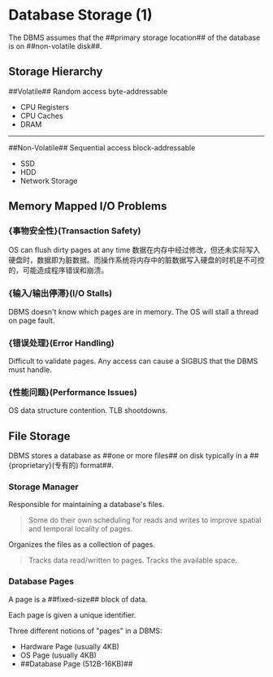 # Database Storage (1)

The DBMS assumes that the ##primary storage location## of the database is on ##non-volatile disk##.

## Storage Hierarchy

##Volatile## Random access byte-addressable
- CPU Registers
- CPU Caches
- DRAM

- - -
##Non-Volatile## Sequential access block-addressable
- SSD
- HDD
- Network Storage

## Memory Mapped I/O Problems

### {事物安全性}(Transaction Safety)

OS can flush dirty pages at any time
数据在内存中经过修改，但还未实际写入硬盘时，数据即为脏数据。而操作系统将内存中的脏数据写入硬盘的时机是不可控的，可能造成程序错误和崩溃。

### {输入/输出停滞}(I/O Stalls)

DBMS doesn't know which pages are in memory. The OS will stall a thread on page fault.

### {错误处理}(Error Handling)

Difficult to validate pages. Any access can cause a SIGBUS that the DBMS must handle.

### {性能问题}(Performance Issues)

OS data structure contention. TLB shootdowns.

## File Storage

DBMS stores a database as ##one or more files## on disk typically in a ##{proprietary}(专有的) format##.

### Storage Manager

Responsible for maintaining a database's files.

> Some do their own scheduling for reads and writes to improve spatial and temporal locality of pages.

Organizes the files as a collection of pages.
> Tracks data read/written to pages.
> Tracks the available space.

### Database Pages

A page is a ##fixed-size## block of data.

Each page is given a unique identifier.

Three different notions of 
"pages" in a DBMS:
- Hardware Page (usually 4KB)
- OS Page (usually 4KB)
- ##Database Page (512B-16KB)##